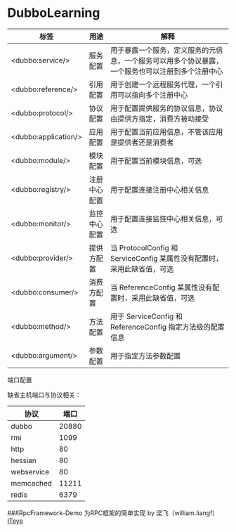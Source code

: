 # DubboLearning

| 标签 |	用途 |	解释 |
|--------|--------|--------|
|\<dubbo:service/\>|	服务配置 |	用于暴露一个服务，定义服务的元信息，一个服务可以用多个协议暴露，一个服务也可以注册到多个注册中心 |
|\<dubbo:reference/\>| 引用配置 |	用于创建一个远程服务代理，一个引用可以指向多个注册中心 |
|\<dubbo:protocol/\>|	协议配置 |	用于配置提供服务的协议信息，协议由提供方指定，消费方被动接受 |
|\<dubbo:application/\>|	应用配置 |	用于配置当前应用信息，不管该应用是提供者还是消费者 |
|\<dubbo:module/\>|	模块配置 |	用于配置当前模块信息，可选 |
|\<dubbo:registry/\>|	注册中心配置 |	用于配置连接注册中心相关信息 |
|\<dubbo:monitor/\>|	监控中心配置 |	用于配置连接监控中心相关信息，可选 |
|\<dubbo:provider/\>|	提供方配置 |	当 ProtocolConfig 和 ServiceConfig 某属性没有配置时，采用此缺省值，可选 |
|\<dubbo:consumer/\>|	消费方配置 |	当 ReferenceConfig 某属性没有配置时，采用此缺省值，可选 |
|\<dubbo:method/\>|	方法配置 |	用于 ServiceConfig 和 ReferenceConfig 指定方法级的配置信息 |
|\<dubbo:argument/\>|	参数配置 |	用于指定方法参数配置 |



端口配置

缺省主机端口与协议相关：

|  协议 |  端口 |
|--------|--------|
|dubbo |	20880 |
|rmi |	1099 |
|http |	80 |
|hessian |	80 |
|webservice |	80 |
|memcached |	11211 |
|redis |	6379 |

###RpcFramework-Demo 
为RPC框架的简单实现 by 梁飞（william.liangf）[ITeye](http://javatar.iteye.com/blog/1123915?spm=a2c4e.11153940.blogcont6152.4.5e77cf2cYMoNrV)